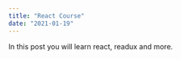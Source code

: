 ```yaml
---
title: "React Course"
date: "2021-01-19"
---
```


In this post you will learn react, readux and more.
